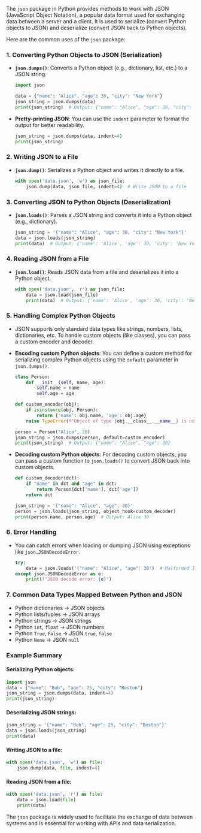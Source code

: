 The `json` package in Python provides methods to work with JSON (JavaScript Object Notation), a popular data format used for exchanging data between a server and a client. It is used to serialize (convert Python objects to JSON) and deserialize (convert JSON back to Python objects).

Here are the common uses of the `json` package:

### 1. **Converting Python Objects to JSON (Serialization)**
- **`json.dumps()`**: Converts a Python object (e.g., dictionary, list, etc.) to a JSON string.
  ```python
  import json

  data = {"name": "Alice", "age": 30, "city": "New York"}
  json_string = json.dumps(data)
  print(json_string)  # Output: {"name": "Alice", "age": 30, "city": "New York"}
  ```

- **Pretty-printing JSON**: You can use the `indent` parameter to format the output for better readability.
  ```python
  json_string = json.dumps(data, indent=4)
  print(json_string)
  ```

### 2. **Writing JSON to a File**
- **`json.dump()`**: Serializes a Python object and writes it directly to a file.
  ```python
  with open('data.json', 'w') as json_file:
      json.dump(data, json_file, indent=4)  # Write JSON to a file
  ```

### 3. **Converting JSON to Python Objects (Deserialization)**
- **`json.loads()`**: Parses a JSON string and converts it into a Python object (e.g., dictionary).
  ```python
  json_string = '{"name": "Alice", "age": 30, "city": "New York"}'
  data = json.loads(json_string)
  print(data)  # Output: {'name': 'Alice', 'age': 30, 'city': 'New York'}
  ```

### 4. **Reading JSON from a File**
- **`json.load()`**: Reads JSON data from a file and deserializes it into a Python object.
  ```python
  with open('data.json', 'r') as json_file:
      data = json.load(json_file)
      print(data)  # Output: {'name': 'Alice', 'age': 30, 'city': 'New York'}
  ```

### 5. **Handling Complex Python Objects**
- JSON supports only standard data types like strings, numbers, lists, dictionaries, etc. To handle custom objects (like classes), you can pass a custom encoder and decoder.

- **Encoding custom Python objects**: You can define a custom method for serializing complex Python objects using the `default` parameter in `json.dumps()`.
  ```python
  class Person:
      def __init__(self, name, age):
          self.name = name
          self.age = age

  def custom_encoder(obj):
      if isinstance(obj, Person):
          return {'name': obj.name, 'age': obj.age}
      raise TypeError(f"Object of type {obj.__class__.__name__} is not JSON serializable")

  person = Person("Alice", 30)
  json_string = json.dumps(person, default=custom_encoder)
  print(json_string)  # Output: {"name": "Alice", "age": 30}
  ```

- **Decoding custom Python objects**: For decoding custom objects, you can pass a custom function to `json.loads()` to convert JSON back into custom objects.
  ```python
  def custom_decoder(dct):
      if "name" in dct and "age" in dct:
          return Person(dct['name'], dct['age'])
      return dct

  json_string = '{"name": "Alice", "age": 30}'
  person = json.loads(json_string, object_hook=custom_decoder)
  print(person.name, person.age)  # Output: Alice 30
  ```

### 6. **Error Handling**
- You can catch errors when loading or dumping JSON using exceptions like `json.JSONDecodeError`.
  ```python
  try:
      data = json.loads('{"name": "Alice", "age": 30')  # Malformed JSON (missing closing brace)
  except json.JSONDecodeError as e:
      print(f"JSON decode error: {e}")
  ```

### 7. **Common Data Types Mapped Between Python and JSON**
- Python dictionaries → JSON objects
- Python lists/tuples → JSON arrays
- Python strings → JSON strings
- Python `int`, `float` → JSON numbers
- Python `True`, `False` → JSON `true`, `false`
- Python `None` → JSON `null`

### Example Summary

#### Serializing Python objects:
```python
import json
data = {"name": "Bob", "age": 25, "city": "Boston"}
json_string = json.dumps(data, indent=4)
print(json_string)
```

#### Deserializing JSON strings:
```python
json_string = '{"name": "Bob", "age": 25, "city": "Boston"}'
data = json.loads(json_string)
print(data)
```

#### Writing JSON to a file:
```python
with open('data.json', 'w') as file:
    json.dump(data, file, indent=4)
```

#### Reading JSON from a file:
```python
with open('data.json', 'r') as file:
    data = json.load(file)
    print(data)
```

The `json` package is widely used to facilitate the exchange of data between systems and is essential for working with APIs and data serialization.